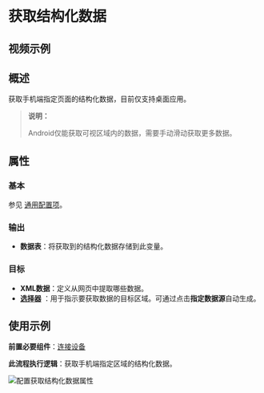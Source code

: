 # 获取结构化数据

## 视频示例

## 概述

获取手机端指定页面的结构化数据，目前仅支持桌面应用。

>**说明：**
>
> Android仅能获取可视区域内的数据，需要手动滑动获取更多数据。

## 属性

### 基本

参见 [通用配置项](../Appendix/CommonConfigurationItems.md)。

### 输出

- **数据表**：将获取到的结构化数据存储到此变量。

### 目标

- **XML数据**：定义从网页中提取哪些数据。
- **[选择器](../Appendix/Selector.md?_v=v2020.4)** ：用于指示要获取数据的目标区域。可通过点击**指定数据源**自动生成。

## 使用示例

**前置必要组件**：[连接设备](../PhoneAutomation/MobileConnect.md)

**此流程执行逻辑**：获取手机端指定区域的结构化数据。

![配置获取结构化数据属性](https://docimages.blob.core.chinacloudapi.cn/images/Activities/getstructdataproperty20210317.png)
